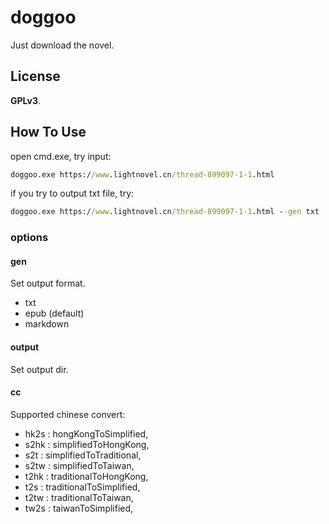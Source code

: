 # doggoo

Just download the novel.

## License

**GPLv3**.

## How To Use

open cmd.exe, try input:

``` cmd
doggoo.exe https://www.lightnovel.cn/thread-899097-1-1.html
```

if you try to output txt file, try:

``` cmd
doggoo.exe https://www.lightnovel.cn/thread-899097-1-1.html --gen txt
```

### options

#### gen

Set output format.

* txt
* epub (default)
* markdown

#### output

Set output dir.

#### cc

Supported chinese convert:

* hk2s : hongKongToSimplified,
* s2hk : simplifiedToHongKong,
* s2t  : simplifiedToTraditional,
* s2tw : simplifiedToTaiwan,
* t2hk : traditionalToHongKong,
* t2s  : traditionalToSimplified,
* t2tw : traditionalToTaiwan,
* tw2s : taiwanToSimplified,

